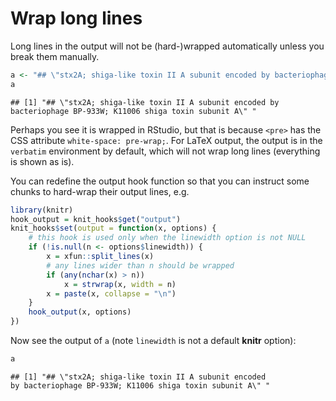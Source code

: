 # Wrap long lines
 
Long lines in the output will not be (hard-)wrapped automatically unless you break them manually.


```r
a <- "## \"stx2A; shiga-like toxin II A subunit encoded by bacteriophage BP-933W; K11006 shiga toxin subunit A\" "
a
```

```
## [1] "## \"stx2A; shiga-like toxin II A subunit encoded by bacteriophage BP-933W; K11006 shiga toxin subunit A\" "
```

Perhaps you see it is wrapped in RStudio, but that is because `<pre>` has the CSS attribute `white-space: pre-wrap;`. For LaTeX output, the output is in the `verbatim` environment by default, which will not wrap long lines (everything is shown as is).

You can redefine the output hook function so that you can instruct some chunks to hard-wrap their output lines, e.g.


```r
library(knitr)
hook_output = knit_hooks$get("output")
knit_hooks$set(output = function(x, options) {
    # this hook is used only when the linewidth option is not NULL
    if (!is.null(n <- options$linewidth)) {
        x = xfun::split_lines(x)
        # any lines wider than n should be wrapped
        if (any(nchar(x) > n))
            x = strwrap(x, width = n)
        x = paste(x, collapse = "\n")
    }
    hook_output(x, options)
})
```

Now see the output of `a` (note `linewidth` is not a default **knitr** option):


```r
a
```

```
## [1] "## \"stx2A; shiga-like toxin II A subunit encoded
by bacteriophage BP-933W; K11006 shiga toxin subunit A\" "
```
